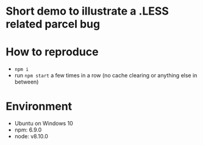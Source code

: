 # Short demo to illustrate a .LESS related parcel bug

# How to reproduce
- `npm i`
- run `npm start` a few times in a row (no cache clearing or anything else in between)

# Environment
- Ubuntu on Windows 10
- npm: 6.9.0
- node: v8.10.0